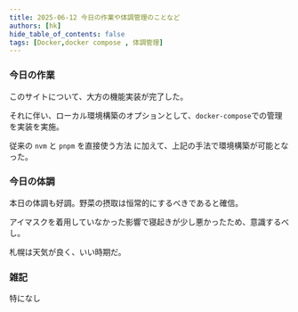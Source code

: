 ```yaml
---
title: 2025-06-12 今日の作業や体調管理のことなど
authors: [hk]
hide_table_of_contents: false
tags: [Docker,docker compose , 体調管理]
---
```


### 今日の作業

このサイトについて、大方の機能実装が完了した。

それに伴い、ローカル環境構築のオプションとして、`docker-compose`での管理を実装を実施。

従来の `nvm` と `pnpm` を直接使う方法 に加えて、上記の手法で環境構築が可能となった。

<!-- truncate -->

### 今日の体調

本日の体調も好調。野菜の摂取は恒常的にするべきであると確信。

アイマスクを着用していなかった影響で寝起きが少し悪かったため、意識するべし。

札幌は天気が良く、いい時期だ。


### 雑記

特になし
